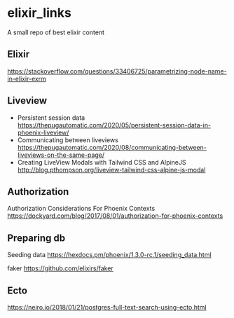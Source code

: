 # elixir_links

A small repo of best elixir content

## Elixir

https://stackoverflow.com/questions/33406725/parametrizing-node-name-in-elixir-exrm

## Liveview

* Persistent session data https://thepugautomatic.com/2020/05/persistent-session-data-in-phoenix-liveview/
* Communicating between liveviews https://thepugautomatic.com/2020/08/communicating-between-liveviews-on-the-same-page/
* Creating LiveView Modals with Tailwind CSS and AlpineJS http://blog.pthompson.org/liveview-tailwind-css-alpine-js-modal

## Authorization

Authorization Considerations For Phoenix Contexts https://dockyard.com/blog/2017/08/01/authorization-for-phoenix-contexts

## Preparing db

Seeding data https://hexdocs.pm/phoenix/1.3.0-rc.1/seeding_data.html

faker https://github.com/elixirs/faker

## Ecto
https://neiro.io/2018/01/21/postgres-full-text-search-using-ecto.html
